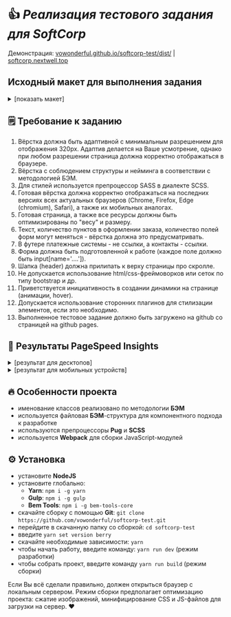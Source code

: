 # 👍 _Реализация тестового задания для SoftCorp_
Демонстрация: [vowonderful.github.io/softcorp-test/dist/](https://vowonderful.github.io/softcorp-test/dist/) | [softcorp.nextwell.top](https://softcorp.nextwell.top)


## Исходный макет для выполнения задания
<details>
<summary>[показать макет]</summary>
<img src="https://github.com/vowonderful/softcorp-test/raw/master/layout.png" alt="Исходный макет тестового задания" />
</details>  


## 🗒️ Требование к заданию
1. Вёрстка должна быть адаптивной с минимальным разрешением для отображения 320px. Адаптив делается на Ваше усмотрение, однако при любом разрешении страница должна корректно отображаться в браузере.
2. Вёрстка с соблюдением структуры и нейминга в соответствии с методологией БЭМ.
3. Для стилей используется препроцессор SASS в диалекте SCSS.
4. Готовая вёрстка должна корректно отображаться на последних версиях всех актуальных браузеров (Chrome, Firefox, Edge (chromium), Safari), а также их мобильных аналогах.
5. Готовая страница, а также все ресурсы должны быть оптимизированы по "весу" и размеру.
6. Текст, количество пунктов в оформлении заказа, количество полей форм могут меняться - вёрстка должна это предусматривать.
7. В футере платежные системы - не ссылки, а контакты - ссылки.
8. Форма должна быть подготовленной к работе (каждое поле должно быть input[name='....']).
9. Шапка (header) должна прилипать к верху страницы про скролле.
10. Не допускается использование html/css-фреймоворков или сеток по типу bootstrap и др.
11. Приветствуется инициативность в создании динамики на странице (анимации, hover).
12. Допускается использование сторонних плагинов для стилизации элементов, если это необходимо.
13. Выполненное тестовое задание должно быть загружено на github со страницей на github pages.


## 🚀 Результаты PageSpeed Insights
<details>
<summary>[результат для десктопов]</summary>
<img src="https://github.com/vowonderful/softcorp-test/raw/master/pagespeed-desktop.png" alt="Результат PageSpeed Insights для мобильных десктопов" />
</details>  
<details>
<summary>[результат для мобильных устройств]</summary>
<img src="https://github.com/vowonderful/softcorp-test/raw/master/pagespeed-mobile.png" alt="Результат PageSpeed Insights для мобильных устройств" />
</details>  

## 🔥 Особенности проекта
* именование классов реализовано по методологии __БЭМ__
* используется файловая __БЭМ__-структура для компонентного подхода к разработке
* используются препроцессоры __Pug__ и __SCSS__
* используется __Webpack__ для сборки JavaScript-модулей


## ⚙️ Установка
* установите __NodeJS__
* установите глобально:
    * __Yarn__: ```npm i -g yarn```
    * __Gulp__: ```npm i -g gulp```
    * __Bem Tools__: ```npm i -g bem-tools-core```
* скачайте сборку с помощью __Git__: ```git clone https://github.com/vowonderful/softcorp-test.git```
* перейдите в скачанную папку со сборкой: ```cd softcorp-test```
* введите ```yarn set version berry```
* скачайте необходимые зависимости: ```yarn```
* чтобы начать работу, введите команду: ```yarn run dev``` (режим разработки)
* чтобы собрать проект, введите команду ```yarn run build``` (режим сборки)

Если Вы всё сделали правильно, должен открыться браузер с локальным сервером.
Режим сборки предполагает оптимизацию проекта: сжатие изображений, минифицирование CSS и JS-файлов для загрузки на сервер.
❤️
